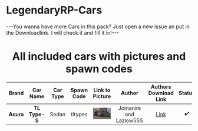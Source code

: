 # LegendaryRP-Cars

---You wanna have more Cars in this pack? Just open a new issue an put in the Downloadlink. I will check it and fill it in!---

<center><h1>All included cars with pictures and spawn codes</h1></center>

| Brand | Car Name | Car Type | Spawn Code | Link to Picture | Author | Authors Download Link | Status | Extra Notes | Size |
| :-: | :-: | :-: | :-: | :-: | :-: | :-: | :-: | :-: | :-: |
| **Acura** | **TL Type-S** | Sedan | tltypes | ![Picture](./img/16challenger.jpg) | Jomanire and Lazlow555 | [Link](https://www.gta5-mods.com/vehicles/acura-tl-type-s-jomanire-and-lazlow555) | ✔️ |  | 7,36 MB |
